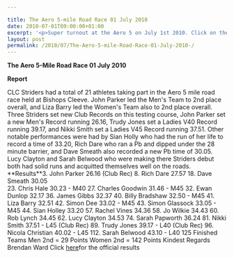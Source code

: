 ```yaml
---

title: The Aero 5-mile Road Race 01 July 2010
date: 2010-07-01T09:00:00+01:00
excerpt: '<p>Super turnout at the Aero 5 on July 1st 2010. Click on the results/photos and see how you got on, Brendan Ward (Club Chairman) Aero 5 mile 01 July 2010 Photos Report Results</p>'
layout: post
permalink: /2010/07/The-Aero-5-mile-Road-Race-01-July-2010-/
---
```

**The Aero 5-Mile Road Race 01 July 2010** </p> 

**Report**

CLC Striders had a total of 21 athletes taking part in the Aero 5 mile road race held at Bishops Cleeve. John Parker led the Men's Team to 2nd place overall, and Liza Barry led the Women's Team also to 2nd place overall. Three Striders set new Club Records on this testing course, John Parker set a new Men's Record running 26.16, Trudy Jones set a Ladies V40 Record running 39.17, and Nikki Smith set a Ladies V45 Record running 37.51. Other notable performances were had by Sian Holly who had the run of her life to record a time of 33.20, Rich Dare who ran a Pb and dipped under the 28 minute barrier, and Dave Smeath also recorded a new Pb time of 30.05. Lucy Clayton and Sarah Belwood who were making there Striders debut both had solid runs and acquitted themselves well on the roads. **<a name="Results"></a>Results<a name="Results"></a>**3. John Parker 26.16 (Club Rec) 8. Rich Dare 27.57 18. Dave Smeath 30.05  
23. Chris Hale 30.23 - M40 27. Charles Goodwin 31.46 - M45 32. Ewan Dunlop 32.17 36. James Gibbs 32.37 40. Billy Bradshaw 32.50 - M45 41. Liza Barry 32.51 42. Simon Dee 33.02 - M45 43. Simon Glassock 33.05 - M45 44. Sian Holley 33.20 57. Rachel Vines 34.36 58. Jo Wilkie 34.43 60. Rob Lynch 34.45 62. Lucy Clayton 34.53 74. Sarah Papworth 36.24 81. Nikki Smith 37.51 - L45 (Club Rec) 89. Trudy Jones 39.17 - L40 (Club Rec) 96. Nicola Christian 40.02 - L45 112. Sarah Belwood 43.10 - L40 125 Finished Teams Men 2nd = 29 Points Women 2nd = 142 Points Kindest Regards Brendan Ward Click <a href="http://www.clcstriders-runningclub.co.uk/documents/Aerospace 2010 results.xls" target="_blank" rel="nofollow">here</a>for the official results 

<map name="100109w.jpg">
  <area shape="RECT" coords="677,27,696,48" alt="Race Winner" />
  
  <area shape="RECT" coords="379,28,393,45" alt="Sarah Greef" />
  
  <area shape="RECT" coords="354,28,368,46" alt="Rachel Vines" />
  
  <area shape="RECT" coords="303,28,318,46" alt="Anna Maughan" />
  
  <area shape="RECT" coords="206,28,220,46" alt="Dawn Addinall" />
  
  <area shape="RECT" coords="86,28,103,46" alt="Alex Evans" />
</map>

<map name="100109m.jpg">
  <area shape="RECT" coords="63,31,76,45" alt="Clive Scott" />
  
  <area shape="RECT" coords="112,32,121,44" alt="Paul Davies" />
  
  <area shape="RECT" coords="118,32,129,43" alt="Paul Stonuary" />
  
  <area shape="RECT" coords="223,29,236,47" alt="James Gibbs" />
  
  <area shape="RECT" coords="255,29,264,42" alt="David Smeath" />
  
  <area shape="RECT" coords="263,28,272,43" alt="Chris Hale" />
  
  <area shape="RECT" coords="275,31,288,45" alt="Rob Shute" />
  
  <area shape="RECT" coords="308,31,321,45" alt="Billy Bradshaw" />
  
  <area shape="RECT" coords="582,29,594,46" alt="Will Ferguson" />
  
  <area shape="RECT" coords="680,30,694,45" alt="Race Winner" />
</map>